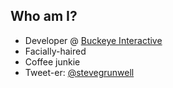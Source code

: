 ##  Who am I?

* Developer @ [Buckeye Interactive](http://www.buckeyeinteractive.com)
* Facially-haired
* Coffee junkie
* Tweet-er: [@stevegrunwell](https://twitter.com/stevegrunwell)
